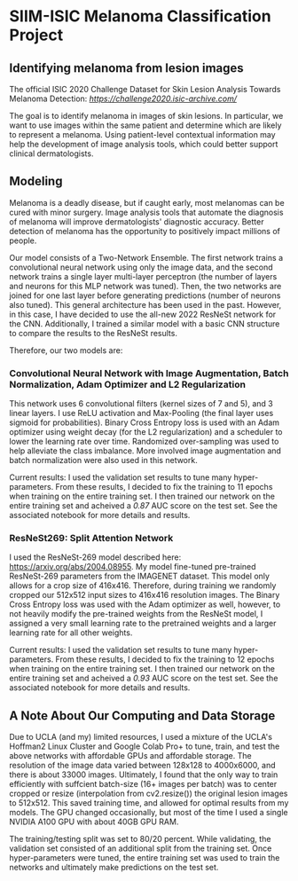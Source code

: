 # SIIM-ISIC Melanoma Classification Project
## Identifying melanoma from lesion images


The official ISIC 2020 Challenge Dataset for Skin Lesion Analysis Towards Melanoma Detection: *https://challenge2020.isic-archive.com/*

The goal is to identify melanoma in images of skin lesions. In particular, we want to use images within the same patient and determine which are likely to represent a melanoma. Using patient-level contextual information may help the development of image analysis tools, which could better support clinical dermatologists.

## Modeling

Melanoma is a deadly disease, but if caught early, most melanomas can be cured with minor surgery. Image analysis tools that automate the diagnosis of melanoma will improve dermatologists' diagnostic accuracy. Better detection of melanoma has the opportunity to positively impact millions of people.

Our model consists of a Two-Network Ensemble. The first network trains a convolutional neural network using only the image data, and the second network trains a single layer multi-layer perceptron (the number of layers and neurons for this MLP network was tuned). Then, the two networks are joined for one last layer before generating predictions (number of neurons also tuned). This general architecture has been used in the past. However, in this case, I have decided to use the all-new 2022 ResNeSt network for the CNN. Additionally, I trained a similar model with a basic CNN structure to compare the results to the ResNeSt results. 

Therefore, our two models are:

### Convolutional Neural Network with Image Augmentation, Batch Normalization, Adam Optimizer and L2 Regularization

This network uses 6 convolutional filters (kernel sizes of 7 and 5), and 3 linear layers. I use ReLU activation and Max-Pooling (the final layer uses sigmoid for probabilities). Binary Cross Entropy loss is used with an Adam optimizer using weight decay (for the L2 regularization) and a scheduler to lower the learning rate over time. Randomized over-sampling was used to help alleviate the class imbalance. More involved image augmentation and batch normalization were also used in this network.

Current results: I used the validation set results to tune many hyper-parameters. From these results, I decided to fix the training to 11 epochs when training on the entire training set. I then trained our network on the entire training set and acheived a *0.87* AUC score on the test set. See the associated notebook for more details and results.

### ResNeSt269: Split Attention Network

I used the ResNeSt-269 model described here: https://arxiv.org/abs/2004.08955. My model fine-tuned pre-trained ResNeSt-269 parameters from the IMAGENET dataset. This model only allows for a crop size of 416x416. Therefore, during training we randomly cropped our 512x512 input sizes to 416x416 resolution images. The Binary Cross Entropy loss was used with the Adam optimizer as well, however, to not heavily modify the pre-trained weights from the ResNeSt model, I assigned a very small learning rate to the pretrained weights and a larger learning rate for all other weights.

Current results: I used the validation set results to tune many hyper-parameters. From these results, I decided to fix the training to 12 epochs when training on the entire training set. I then trained our network on the entire training set and acheived a *0.93* AUC score on the test set. See the associated notebook for more details and results.

## A Note About Our Computing and Data Storage

Due to UCLA (and my) limited resources, I used a mixture of the UCLA's Hoffman2 Linux Cluster and Google Colab Pro+ to tune, train, and test the above networks with affordable GPUs and affordable storage. The resolution of the image data varied between 128x128 to 4000x6000, and there is about 33000 images. Ultimately, I found that the only way to train efficiently with suffcient batch-size (16+ images per batch) was to center cropped or resize (interpolation from cv2.resize()) the original lesion images to 512x512. This saved training time, and allowed for optimal results from my models. The GPU changed occasionally, but most of the time I used a single NVIDIA A100 GPU with about 40GB GPU RAM.

The training/testing split was set to 80/20 percent. While validating, the validation set consisted of an additional split from the training set. Once hyper-parameters were tuned, the entire training set was used to train the networks and ultimately make predictions on the test set.
